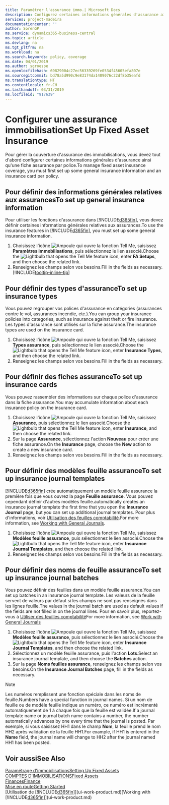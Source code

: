 ```yaml
---
title: Paramétrer l'assurance immo.| Microsoft Docs
description: Configurez certaines informations générales d'assurance ainsi qu'une fiche assurance par police pour gérer la couverture d'assurance des immobilisations.
services: project-madeira
documentationcenter: ''
author: SorenGP
ms.service: dynamics365-business-central
ms.topic: article
ms.devlang: na
ms.tgt_pltfrm: na
ms.workload: na
ms.search.keywords: policy, coverage
ms.date: 04/01/2019
ms.author: sgroespe
ms.openlocfilehash: 69829004c27ec56339269fe0534f45605efa807e
ms.sourcegitcommit: bd78a5d990c9e83174da1409076c22df8b35eafd
ms.translationtype: HT
ms.contentlocale: fr-CH
ms.lasthandoff: 03/31/2019
ms.locfileid: "917639"
---
```

# <a name="set-up-fixed-asset-insurance"></a><span data-ttu-id="6b38c-103">Configurer une assurance immobilisation</span><span class="sxs-lookup"><span data-stu-id="6b38c-103">Set Up Fixed Asset Insurance</span></span>
<span data-ttu-id="6b38c-104">Pour gérer la couverture d'assurance des immobilisations, vous devez tout d'abord configurer certaines informations générales d'assurance ainsi qu'une fiche assurance par police.</span><span class="sxs-lookup"><span data-stu-id="6b38c-104">To manage fixed asset insurance coverage, you must first set up some general insurance information and an insurance card per policy.</span></span>

## <a name="to-set-up-general-insurance-information"></a><span data-ttu-id="6b38c-105">Pour définir des informations générales relatives aux assurances</span><span class="sxs-lookup"><span data-stu-id="6b38c-105">To set up general insurance information</span></span>
<span data-ttu-id="6b38c-106">Pour utiliser les fonctions d'assurance dans [!INCLUDE[d365fin](includes/d365fin_md.md)], vous devez définir certaines informations générales relatives aux assurances.</span><span class="sxs-lookup"><span data-stu-id="6b38c-106">To use the insurance features in [!INCLUDE[d365fin](includes/d365fin_md.md)], you must set up some general insurance information.</span></span>  

1. <span data-ttu-id="6b38c-107">Choisissez l'icône ![Ampoule qui ouvre la fonction Tell Me](media/ui-search/search_small.png "Dites-moi ce que vous voulez faire"), saisissez **Paramètres immobilisations**, puis sélectionnez le lien associé.</span><span class="sxs-lookup"><span data-stu-id="6b38c-107">Choose the ![Lightbulb that opens the Tell Me feature](media/ui-search/search_small.png "Tell me what you want to do") icon, enter **FA Setups**, and then choose the related link.</span></span>  
2. <span data-ttu-id="6b38c-108">Renseignez les champs selon vos besoins.</span><span class="sxs-lookup"><span data-stu-id="6b38c-108">Fill in the fields as necessary.</span></span> [!INCLUDE[tooltip-inline-tip](includes/tooltip-inline-tip_md.md)]  

## <a name="to-set-up-insurance-types"></a><span data-ttu-id="6b38c-109">Pour définir des types d'assurance</span><span class="sxs-lookup"><span data-stu-id="6b38c-109">To set up insurance types</span></span>
<span data-ttu-id="6b38c-110">Vous pouvez regrouper vos polices d'assurance en catégories (assurances contre le vol, assurances incendie, etc.).</span><span class="sxs-lookup"><span data-stu-id="6b38c-110">You can group your insurance policies into categories, such as insurance against theft or fire insurance.</span></span> <span data-ttu-id="6b38c-111">Les types d'assurance sont utilisés sur la fiche assurance.</span><span class="sxs-lookup"><span data-stu-id="6b38c-111">The insurance types are used on the insurance card.</span></span>

1. <span data-ttu-id="6b38c-112">Choisissez l'icône ![Ampoule qui ouvre la fonction Tell Me](media/ui-search/search_small.png "Dites-moi ce que vous voulez faire"), saisissez **Types assurance**, puis sélectionnez le lien associé.</span><span class="sxs-lookup"><span data-stu-id="6b38c-112">Choose the ![Lightbulb that opens the Tell Me feature](media/ui-search/search_small.png "Tell me what you want to do") icon, enter **Insurance Types**, and then choose the related link.</span></span>  
2. <span data-ttu-id="6b38c-113">Renseignez les champs selon vos besoins.</span><span class="sxs-lookup"><span data-stu-id="6b38c-113">Fill in the fields as necessary.</span></span>

## <a name="to-set-up-insurance-cards"></a><span data-ttu-id="6b38c-114">Pour définir des fiches assurance</span><span class="sxs-lookup"><span data-stu-id="6b38c-114">To set up insurance cards</span></span>
<span data-ttu-id="6b38c-115">Vous pouvez rassembler des informations sur chaque police d'assurance dans la fiche assurance.</span><span class="sxs-lookup"><span data-stu-id="6b38c-115">You may accumulate information about each insurance policy on the insurance card.</span></span>  

1. <span data-ttu-id="6b38c-116">Choisissez l'icône ![Ampoule qui ouvre la fonction Tell Me](media/ui-search/search_small.png "Dites-moi ce que vous voulez faire"), saisissez **Assurance**, puis sélectionnez le lien associé.</span><span class="sxs-lookup"><span data-stu-id="6b38c-116">Choose the ![Lightbulb that opens the Tell Me feature](media/ui-search/search_small.png "Tell me what you want to do") icon, enter **Insurance**, and then choose the related link.</span></span>  
2. <span data-ttu-id="6b38c-117">Sur la page **Assurance**, sélectionnez l'action **Nouveau** pour créer une fiche assurance.</span><span class="sxs-lookup"><span data-stu-id="6b38c-117">On the **Insurance** page, choose the **New** action to create a  new insurance card.</span></span>  
3. <span data-ttu-id="6b38c-118">Renseignez les champs selon vos besoins.</span><span class="sxs-lookup"><span data-stu-id="6b38c-118">Fill in the fields as necessary.</span></span>

## <a name="to-set-up-insurance-journal-templates"></a><span data-ttu-id="6b38c-119">Pour définir des modèles feuille assurance</span><span class="sxs-lookup"><span data-stu-id="6b38c-119">To set up insurance journal templates</span></span>
[!INCLUDE[d365fin](includes/d365fin_md.md)] <span data-ttu-id="6b38c-120">crée automatiquement un modèle feuille assurance la première fois que vous ouvrez la page **Feuille assurance**. Vous pouvez cependant définir d'autres modèles feuille.</span><span class="sxs-lookup"><span data-stu-id="6b38c-120">automatically creates an insurance journal template the first time that you open the **Insurance Journal** page, but you can set up additional journal templates.</span></span> <span data-ttu-id="6b38c-121">Pour plus d'informations, voir [Utilisation des feuilles comptabilité](ui-work-general-journals.md).</span><span class="sxs-lookup"><span data-stu-id="6b38c-121">For more information, see [Working with General Journals](ui-work-general-journals.md).</span></span>  

1. <span data-ttu-id="6b38c-122">Choisissez l'icône ![Ampoule qui ouvre la fonction Tell Me](media/ui-search/search_small.png "Dites-moi ce que vous voulez faire"), saisissez **Modèles feuille assurance**, puis sélectionnez le lien associé.</span><span class="sxs-lookup"><span data-stu-id="6b38c-122">Choose the ![Lightbulb that opens the Tell Me feature](media/ui-search/search_small.png "Tell me what you want to do") icon, enter **Insurance Journal Templates**, and then choose the related link.</span></span>  
2. <span data-ttu-id="6b38c-123">Renseignez les champs selon vos besoins.</span><span class="sxs-lookup"><span data-stu-id="6b38c-123">Fill in the fields as necessary.</span></span>

## <a name="to-set-up-insurance-journal-batches"></a><span data-ttu-id="6b38c-124">Pour définir des noms de feuille assurance</span><span class="sxs-lookup"><span data-stu-id="6b38c-124">To set up insurance journal batches</span></span>
<span data-ttu-id="6b38c-125">Vous pouvez définir des feuilles dans un modèle feuille assurance.</span><span class="sxs-lookup"><span data-stu-id="6b38c-125">You can set up batches in an insurance journal template.</span></span> <span data-ttu-id="6b38c-126">Les valeurs de la feuille servent de valeurs par défaut si les champs ne sont pas renseignés dans les lignes feuille.</span><span class="sxs-lookup"><span data-stu-id="6b38c-126">The values in the journal batch are used as default values if the fields are not filled in on the journal lines.</span></span> <span data-ttu-id="6b38c-127">Pour en savoir plus, reportez-vous à [Utiliser des feuilles comptabilité](ui-work-general-journals.md)</span><span class="sxs-lookup"><span data-stu-id="6b38c-127">For more information, see [Work with General Journals](ui-work-general-journals.md)</span></span>  

1. <span data-ttu-id="6b38c-128">Choisissez l'icône ![Ampoule qui ouvre la fonction Tell Me](media/ui-search/search_small.png "Dites-moi ce que vous voulez faire"), saisissez **Modèles feuille assurance**, puis sélectionnez le lien associé.</span><span class="sxs-lookup"><span data-stu-id="6b38c-128">Choose the ![Lightbulb that opens the Tell Me feature](media/ui-search/search_small.png "Tell me what you want to do") icon, enter **Insurance Journal Templates**, and then choose the related link.</span></span>  
2. <span data-ttu-id="6b38c-129">Sélectionnez un modèle feuille assurance, puis l'action **Lots**.</span><span class="sxs-lookup"><span data-stu-id="6b38c-129">Select an insurance journal template, and then choose the **Batches** action.</span></span>
3. <span data-ttu-id="6b38c-130">Sur la page **Noms feuilles assurance**, renseignez les champs selon vos besoins.</span><span class="sxs-lookup"><span data-stu-id="6b38c-130">On the **Insurance Journal Batches** page, fill in the fields as necessary.</span></span>

> [!NOTE]  
>   <span data-ttu-id="6b38c-131">Les numéros remplissent une fonction spéciale dans les noms de feuille.</span><span class="sxs-lookup"><span data-stu-id="6b38c-131">Numbers have a special function in journal names.</span></span> <span data-ttu-id="6b38c-132">Si un nom de feuille ou de modèle feuille indique un numéro, ce numéro est incrémenté automatiquement de 1 à chaque fois que la feuille est validée.</span><span class="sxs-lookup"><span data-stu-id="6b38c-132">If a journal template name or journal batch name contains a number, the number automatically advances by one every time that the journal is posted.</span></span> <span data-ttu-id="6b38c-133">Par exemple, si vous saisissez HH1 dans le champ **Nom**, la feuille prend le nom HH2 après validation de la feuille HH1.</span><span class="sxs-lookup"><span data-stu-id="6b38c-133">For example, if HH1 is entered in the **Name** field, the journal name will change to HH2 after the journal named HH1 has been posted.</span></span>

## <a name="see-also"></a><span data-ttu-id="6b38c-134">Voir aussi</span><span class="sxs-lookup"><span data-stu-id="6b38c-134">See Also</span></span>
[<span data-ttu-id="6b38c-135">Paramétrage d'immobilisations</span><span class="sxs-lookup"><span data-stu-id="6b38c-135">Setting Up Fixed Assets</span></span>](fa-setup.md)  
[<span data-ttu-id="6b38c-136">COMPTES D'IMMOBILISATIONS</span><span class="sxs-lookup"><span data-stu-id="6b38c-136">Fixed Assets</span></span>](fa-manage.md)  
[<span data-ttu-id="6b38c-137">Finances</span><span class="sxs-lookup"><span data-stu-id="6b38c-137">Finance</span></span>](finance.md)  
[<span data-ttu-id="6b38c-138">Mise en route</span><span class="sxs-lookup"><span data-stu-id="6b38c-138">Getting Started</span></span>](product-get-started.md)  
<span data-ttu-id="6b38c-139">[Utilisation de [!INCLUDE[d365fin](includes/d365fin_md.md)]](ui-work-product.md)</span><span class="sxs-lookup"><span data-stu-id="6b38c-139">[Working with [!INCLUDE[d365fin](includes/d365fin_md.md)]](ui-work-product.md)</span></span>

